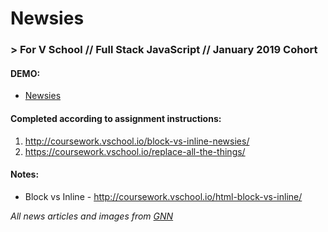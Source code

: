 # Newsies
### > For V School // Full Stack JavaScript // January 2019 Cohort

#### DEMO: 
- <a href="http://htmlpreview.github.com/?https://github.com/yummywakame/V-School-Assignments/blob/master/exercises/week-01/08-09-newsies/index.html">Newsies</a>

#### Completed according to assignment instructions: 
1. http://coursework.vschool.io/block-vs-inline-newsies/
2. https://coursework.vschool.io/replace-all-the-things/

#### Notes:
- Block vs Inline - http://coursework.vschool.io/html-block-vs-inline/

<i>All news articles and images from <a href="https://www.goodnewsnetwork.org">GNN</a></i>
